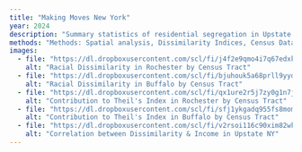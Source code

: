 ```yaml
---
title: "Making Moves New York"
year: 2024
description: "Summary statistics of residential segregation in Upstate New York and the possible impact that New York's Making Moves program would have."
methods: "Methods: Spatial analysis, Dissimilarity Indices, Census Data | R packages: tidycensus, ggplot2, kableExtra"
images:
  - file: "https://dl.dropboxusercontent.com/scl/fi/j4f2e9qmo4i7q67edxk2g/rochester-dissimilarity-index.png?rlkey=8t8pww70lpomnp2mrpwtqowwj&raw=1"
    alt: "Racial Dissimilarity in Rochester by Census Tract"
  - file: "https://dl.dropboxusercontent.com/scl/fi/bjuhouk5a68prll9yydxr/buffalo-dissimilarity-index.png?rlkey=bctlkf66bvm8lt0j4ums0cnj5&raw=1"
    alt: "Racial Dissimilarity in Buffalo by Census Tract"
  - file: "https://dl.dropboxusercontent.com/scl/fi/qx1ure2r5j7zy0g1n7jgt/rochester-entropy-index.png?rlkey=p6bksk0rfxjwexkqadzrn8iq9&raw=1"
    alt: "Contribution to Theil's Index in Rochester by Census Tract"
  - file: "https://dl.dropboxusercontent.com/scl/fi/sfj1ykgadq955fs8mom76/buffalo-entropy-index.png?rlkey=uyhg2d6gsotmyxt2dj2fw5voq&raw=1"
    alt: "Contribution to Theil's Index in Buffalo by Census Tract"
  - file: "https://dl.dropboxusercontent.com/scl/fi/v2rsoi116c90xim82wknh/dissimilarity_income.png?rlkey=e17x4uba9uirrz1nx0ckvvm5m&raw=1"
    alt: "Correlation between Dissimilarity & Income in Upstate NY"
---
```


